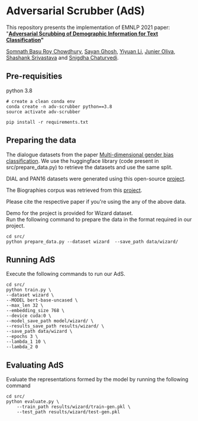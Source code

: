 # Adversarial Scrubber (AdS)

This repository presents the implementation of EMNLP 2021 paper: "__[Adversarial Scrubbing of Demographic Information for Text Classification](https://arxiv.org/abs/2109.08613)"__

[Somnath Basu Roy Chowdhury](https://www.cs.unc.edu/~somnath/), [Sayan Ghosh](https://sgdgp.github.io/), [Yiyuan Li](https://nativeatom.github.io/), [Junier Oliva](https://cs.unc.edu/person/junier-oliva/), [Shashank Srivastava](https://www.ssriva.com/) and [Snigdha Chaturvedi](https://sites.google.com/site/snigdhac/).


## Pre-requisities
python 3.8
```
# create a clean conda env
conda create -n adv-scrubber python==3.8 
source activate adv-scrubber

pip install -r requirements.txt
```

## Preparing the data

The dialogue datasets from the paper [Multi-dimensional gender bias classification](https://arxiv.org/pdf/2005.00614.pdf). We use the huggingface library (code present in src/prepare_data.py) to retrieve the datasets and use the same split.

DIAL and PAN16 datasets were generated using this open-source [project](https://github.com/yanaiela/demog-text-removal).

The Biographies corpus was retrieved from this [project](https://github.com/Microsoft/biosbias).

Please cite the respective paper if you're using the any of the above data. 

Demo for the project is provided for Wizard dataset. <br>
Run the following command to prepare the data in the format required in our project.
```
cd src/
python prepare_data.py --dataset wizard  --save_path data/wizard/ 
```

## Running AdS

Execute the following commands to run our AdS.

```
cd src/
python train.py \
--dataset wizard \
--MODEL bert-base-uncased \
--max_len 32 \
--embedding_size 768 \
--device cuda:0 \
--model_save_path model/wizard/ \
--results_save_path results/wizard/ \
--save_path data/wizard \
--epochs 3 \
--lambda_1 10 \
--lambda_2 0
```

## Evaluating AdS
Evaluate the representations formed by the model by running the following command

```
cd src/
python evaluate.py \
    --train_path results/wizard/train-gen.pkl \
    --test_path results/wizard/test-gen.pkl
```